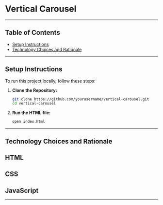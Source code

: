 # Vertical Carousel

---

## Table of Contents
- [Setup Instructions](#setup-instructions)
- [Technology Choices and Rationale](#technology-choices-and-rationale)

---

## Setup Instructions

To run this project locally, follow these steps:

1. **Clone the Repository:**
   ```bash
   git clone https://github.com/yourusername/vertical-carousel.git
   cd vertical-carousel
   ```

2. **Run the HTML file:**
   ```bash
   open index.html
   ```

---

## Technology Choices and Rationale

## **HTML**
## **CSS**
## **JavaScript**

---
